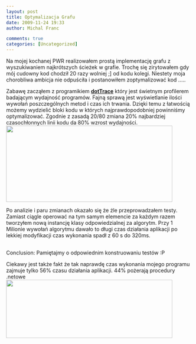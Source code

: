 ```yaml
---
layout: post
title: Optymalizacja Grafu
date: 2009-11-24 19:33
author: Michal Franc

comments: true
categories: [Uncategorized]
---
```

Na mojej kochanej PWR realizowałem prostą implementację grafu z wyszukiwaniem najkrótszych ścieżek w grafie. Trochę się zirytowałem gdy mój cudowny kod chodził 20 razy wolniej ;] od kodu kolegi. Niestety moja chorobliwa ambicja nie odpuściła i postanowiłem zoptymalizować kod ..... 

Zabawę zacząłem z programikiem <a href="http://www.jetbrains.com/profiler/index.html"><strong>dotTrace</strong></a> który jest świetnym profilerem badającym wydajność programów. Fajną sprawą jest wyświetlanie ilości wywołań poszczególnych metod i czas ich trwania. Dzięki temu z łatwością możemy wydzielić bloki kodu w których najprawdopodobniej powinniśmy optymalizować. Zgodnie z zasadą 20/80 zmiana 20% najbardziej czasochłonnych  linii kodu da 80% wzrost wydajności.
<a href="http://lammichalfranc.files.wordpress.com/2009/11/profiler1.jpg"><img src="http://lammichalfranc.files.wordpress.com/2009/11/profiler1.jpg" alt="" title="profiler" width="450" height="207" class="aligncenter size-full wp-image-112" /></a>

Po analizie i paru zmianach okazało się że źle przeprowadzałem testy. Zamiast ciągle operować na tym samym elemencie za każdym razem tworzyłem nową instancję klasy odpowiedzialnej za algorytm. Przy 1 Milionie wywołań algorytmu dawało to długi czas działania aplikacji po lekkiej modyfikacji czas wykonania spadł z 60 s do 320ms.
<a href="http://lammichalfranc.files.wordpress.com/2009/11/djikstractr.jpg"><img src="http://lammichalfranc.files.wordpress.com/2009/11/djikstractr.jpg" alt="" title="DjikstraCtr" width="450" height="16" class="aligncenter size-full wp-image-120" /></a>

Conclusion:
Pamiętajmy o odpowiednim konstruowaniu testów :P


Ciekawy jest także fakt że tak naprawdę czas wykonania mojego programu zajmuje tylko 56% czasu działania aplikacji. 44% pożerają procedury .netowe
<a href="http://lammichalfranc.files.wordpress.com/2009/11/main.jpg"><img src="http://lammichalfranc.files.wordpress.com/2009/11/main.jpg" alt="" title="main" width="450" height="158" class="aligncenter size-full wp-image-124" /></a>



